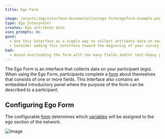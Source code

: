 ```yaml
---
title: Ego Form

image: /assets/img/interface-documentation/ego-form/egoform-example.png
type: Ego Interpreter
creates: Ego attribute data
uses_prompts: No
good:
  - Use this Interface as a simple way to collect attribute data on each participant in your study.
  - Consider adding this Interface toward the beginning of your survey to capture data on your participant before asking them to provide data on the individuals in their network.
bad:
  - Avoid overloading the form with too many fields and/or text-heavy prompts which make the Interface burdensome to complete.
---
```


The Ego Form is an interface that collects data on your participant (ego). When using the Ego Form, participants complete a [form](../_key-concepts/forms.md) about themselves that consists of one or more fields. This Interface also contains an embedded introductory panel where the purpose of the form can be described to a participant.

## Configuring Ego Form

The configurable [form](../_key-concepts/forms.md) determines which [variables](../_reference/variable-types.md) will be assigned to the ego section of the network.

![Image](/documentation/assets/img/interface-documentation/ego-form/architect-ego-form.png)
